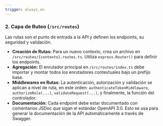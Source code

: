 ```yaml
---
trigger: always_on
---
```


### **2. Capa de Ruteo (`/src/routes`)**

Las rutas son el punto de entrada a la API y definen los endpoints, su seguridad y validación.

- **Creación de Rutas:** Para un nuevo contexto, crea un archivo en `/src/routes/{contexto}.routes.ts`. Utiliza `express.Router()` para
  definir los endpoints.
- **Agregación:** El enrutador principal en `/src/routes/index.ts` debe importar y montar todos los enrutadores contextuales bajo un prefijo
  base.
- **Middlewares en Rutas:** La autenticación, autorización y validación se aplican a nivel de ruta, en este orden:
  `authenticateTokenMiddleware`, `authorizeRole(...)`, `validateRequest(...)`, y finalmente, la función del controlador.
- **Documentación:** Cada endpoint debe estar documentado con comentarios JSDoc que sigan el estándar OpenAPI 3.0. Esto se usa para generar
  la documentación de la API automáticamente a través de Swagger.
